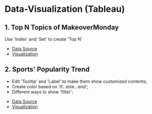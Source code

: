 # Data-Visualization (Tableau)

## 1. Top N Topics of MakeoverMonday
Use 'Index' and 'Set' to create 'Top N' 
* [Data Source](https://data.world/makeovermonday/2019w53)
* [Visualization](https://public.tableau.com/profile/zhenyu5045#!/vizhome/TopN_15781727507850/TopNMethods)

## 2. Sports' Popularity Trend
- Edit 'Tooltip' and 'Label' to make them show customized contents;
- Create color based on 'if...else...end';
- Different ways to show 'filter';
* [Data Source](https://data.world/makeovermonday/2020w1-what-is-americas-most-popular-sport)
* [Visualization](https://public.tableau.com/profile/zhenyu5045#!/vizhome/SportsPopularityTrend2004-2017/Summary?publish=yes)
